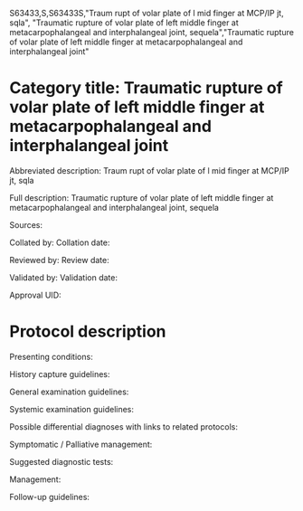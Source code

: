 S63433,S,S63433S,"Traum rupt of volar plate of l mid finger at MCP/IP jt, sqla", "Traumatic rupture of volar plate of left middle finger at metacarpophalangeal and interphalangeal joint, sequela","Traumatic rupture of volar plate of left middle finger at metacarpophalangeal and interphalangeal joint"
# Category title: Traumatic rupture of volar plate of left middle finger at metacarpophalangeal and interphalangeal joint

Abbreviated description: Traum rupt of volar plate of l mid finger at MCP/IP jt, sqla

Full description: Traumatic rupture of volar plate of left middle finger at metacarpophalangeal and interphalangeal joint, sequela

Sources:

Collated by:
Collation date:

Reviewed by:
Review date:

Validated by:
Validation date:

Approval UID:

# Protocol description

Presenting conditions:

History capture guidelines:

General examination guidelines:

Systemic examination guidelines:

Possible differential diagnoses with links to related protocols:

Symptomatic / Palliative management:

Suggested diagnostic tests:

Management:

Follow-up guidelines:
